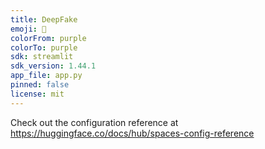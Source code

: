 ```yaml
---
title: DeepFake
emoji: 🏢
colorFrom: purple
colorTo: purple
sdk: streamlit
sdk_version: 1.44.1
app_file: app.py
pinned: false
license: mit
---
```


Check out the configuration reference at https://huggingface.co/docs/hub/spaces-config-reference
